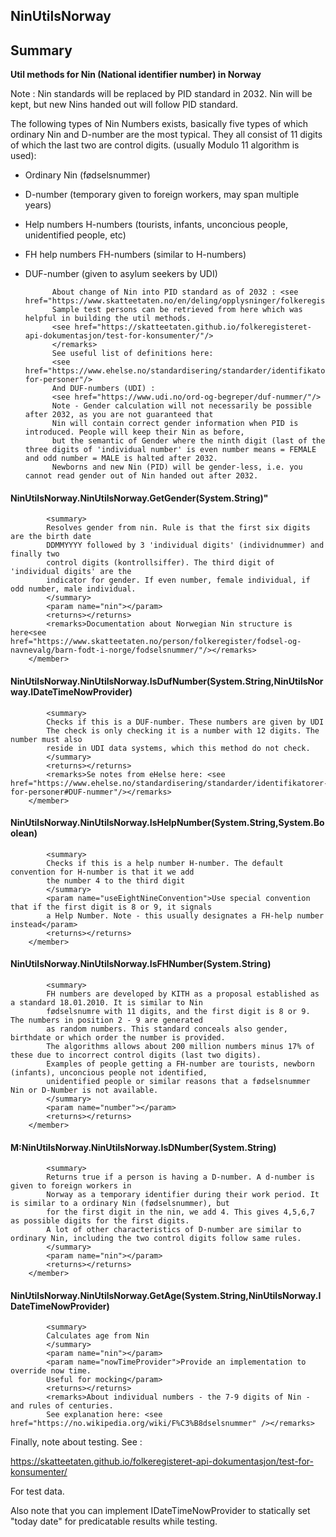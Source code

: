 ﻿## NinUtilsNorway


## Summary 
**Util methods for Nin (National identifier number) in Norway** 

Note : Nin standards will be replaced by PID standard in 2032. Nin will be kept, but new 
Nins handed out will follow PID standard. 

The following types of Nin Numbers exists, basically five types of which ordinary Nin and 
D-number are the most typical. They all consist of 11 digits of which the last two are control 
digits. (usually Modulo 11 algorithm is used): 

- Ordinary Nin (fødselsnummer) 
- D-number (temporary given to foreign workers, may span multiple years) 
- Help numbers H-numbers (tourists, infants, unconcious people, unidentified people, etc)
- FH help numbers FH-numbers (similar to H-numbers)
- DUF-number (given to asylum seekers by UDI)

            About change of Nin into PID standard as of 2032 : <see href="https://www.skatteetaten.no/en/deling/opplysninger/folkeregisteropplysninger/pid/"/>
            Sample test persons can be retrieved from here which was helpful in building the util methods.
            <see href="https://skatteetaten.github.io/folkeregisteret-api-dokumentasjon/test-for-konsumenter/"/>
            </remarks>
            See useful list of definitions here: 
            <see href="https://www.ehelse.no/standardisering/standarder/identifikatorer-for-personer"/>
            And DUF-numbers (UDI) : 
            <see href="https://www.udi.no/ord-og-begreper/duf-nummer/"/>
            Note - Gender calculation will not necessarily be possible after 2032, as you are not guaranteed that 
            Nin will contain correct gender information when PID is introduced. People will keep their Nin as before, 
            but the semantic of Gender where the ninth digit (last of the three digits of 'individual number' is even number means = FEMALE and odd number = MALE is halted after 2032.
            Newborns and new Nin (PID) will be gender-less, i.e. you cannot read gender out of Nin handed out after 2032. 

####  NinUtilsNorway.NinUtilsNorway.GetGender(System.String)"
            <summary>
            Resolves gender from nin. Rule is that the first six digits are the birth date
            DDMMYYYY followed by 3 'individual digits' (individnummer) and finally two
            control digits (kontrollsiffer). The third digit of 'individual digits' are the 
            indicator for gender. If even number, female individual, if odd number, male individual.
            </summary>
            <param name="nin"></param>
            <returns></returns>
            <remarks>Documentation about Norwegian Nin structure is here<see href="https://www.skatteetaten.no/person/folkeregister/fodsel-og-navnevalg/barn-fodt-i-norge/fodselsnummer/"/></remarks>
        </member>
#### NinUtilsNorway.NinUtilsNorway.IsDufNumber(System.String,NinUtilsNorway.IDateTimeNowProvider)
            <summary>
            Checks if this is a DUF-number. These numbers are given by UDI 
            The check is only checking it is a number with 12 digits. The number must also 
            reside in UDI data systems, which this method do not check.
            </summary>
            <returns></returns>
            <remarks>Se notes from eHelse here: <see href="https://www.ehelse.no/standardisering/standarder/identifikatorer-for-personer#DUF-nummer"/></remarks>
        </member>
####  NinUtilsNorway.NinUtilsNorway.IsHelpNumber(System.String,System.Boolean)
            <summary>
            Checks if this is a help number H-number. The default convention for H-number is that it we add 
            the number 4 to the third digit 
            </summary>
            <param name="useEightNineConvention">Use special convention that if the first digit is 8 or 9, it signals 
            a Help Number. Note - this usually designates a FH-help number instead</param>
            <returns></returns>
        </member>
#### NinUtilsNorway.NinUtilsNorway.IsFHNumber(System.String)
            <summary>
            FH numbers are developed by KITH as a proposal established as a standard 18.01.2010. It is similar to Nin 
            fødselsnumre with 11 digits, and the first digit is 8 or 9. The numbers in position 2 - 9 are generated
            as random numbers. This standard conceals also gender, birthdate or which order the number is provided.
            The algorithms allows about 200 million numbers minus 17% of these due to incorrect control digits (last two digits). 
            Examples of people getting a FH-number are tourists, newborn (infants), unconcious people not identified, 
            unidentified people or similar reasons that a fødselsnummer Nin or D-Number is not available. 
            </summary>
            <param name="number"></param>
            <returns></returns>
        </member>
#### M:NinUtilsNorway.NinUtilsNorway.IsDNumber(System.String)
            <summary>
            Returns true if a person is having a D-number. A d-number is given to foreign workers in 
            Norway as a temporary identifier during their work period. It is similar to a ordinary Nin (fødselsnummer), but 
            for the first digit in the nin, we add 4. This gives 4,5,6,7 as possible digits for the first digits.
            A lot of other characteristics of D-number are similar to ordinary Nin, including the two control digits follow same rules.
            </summary>
            <param name="nin"></param>
            <returns></returns>
        </member>

#### NinUtilsNorway.NinUtilsNorway.GetAge(System.String,NinUtilsNorway.IDateTimeNowProvider)
            <summary>
            Calculates age from Nin
            </summary>
            <param name="nin"></param>
            <param name="nowTimeProvider">Provide an implementation to override now time. 
            Useful for mocking</param>
            <returns></returns>
            <remarks>About individual numbers - the 7-9 digits of Nin - and rules of centuries. 
            See explanation here: <see href="https://no.wikipedia.org/wiki/F%C3%B8dselsnummer" /></remarks>


Finally, note about testing. See : 

https://skatteetaten.github.io/folkeregisteret-api-dokumentasjon/test-for-konsumenter/

For test data.

Also note that you can implement IDateTimeNowProvider to statically set "today date" for predicatable results while testing.  